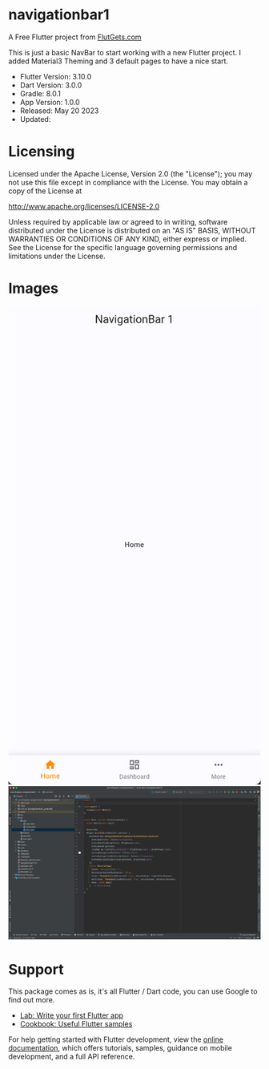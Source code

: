 # navigationbar1

A Free Flutter project from [FlutGets.com](https://flutgets.com)

This is just a basic NavBar to start working with a new Flutter project.
I added Material3 Theming and 3 default pages to have a nice start.

- Flutter Version: 3.10.0
- Dart Version: 3.0.0
- Gradle: 8.0.1
- App Version: 1.0.0
- Released: May 20 2023
- Updated: 

# Licensing
Licensed under the Apache License, Version 2.0 (the "License");
you may not use this file except in compliance with the License.
You may obtain a copy of the License at

http://www.apache.org/licenses/LICENSE-2.0

Unless required by applicable law or agreed to in writing, software
distributed under the License is distributed on an "AS IS" BASIS,
WITHOUT WARRANTIES OR CONDITIONS OF ANY KIND, either express or implied.
See the License for the specific language governing permissions and
limitations under the License.

# Images
<img src="screens/flutgets_navigationbar1.jpg"/>
<img src="screens/flutgets_file_structure_android_studio_navigationbar1.jpg"/>


# Support
This package comes as is, it's all Flutter / Dart code, you can use Google to find out more.

- [Lab: Write your first Flutter app](https://docs.flutter.dev/get-started/codelab)
- [Cookbook: Useful Flutter samples](https://docs.flutter.dev/cookbook)

For help getting started with Flutter development, view the
[online documentation](https://docs.flutter.dev/), which offers tutorials,
samples, guidance on mobile development, and a full API reference.
